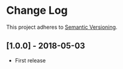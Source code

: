 # Change Log
This project adheres to [Semantic Versioning](http://semver.org/).

## [1.0.0] - 2018-05-03
- First release
